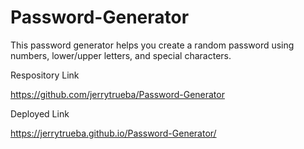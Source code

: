 # Password-Generator
This password generator helps you create a random password using numbers, lower/upper letters, and special characters.


Respository Link

https://github.com/jerrytrueba/Password-Generator


Deployed Link

https://jerrytrueba.github.io/Password-Generator/
